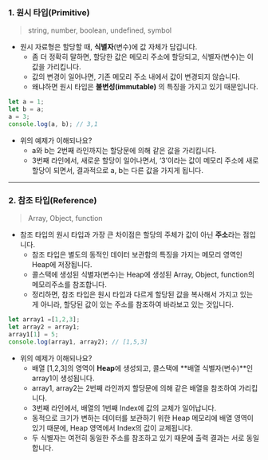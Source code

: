 ### 1. 원시 타입(Primitive)

> string, number, boolean, undefined, symbol

- 원시 자료형은 할당할 때, **식별자**(변수)에 값 자체가 담깁니다.
    - 좀 더 정확히 말하면, 할당한 값은 메모리 주소에 할당되고, 식별자(변수)는 이 값을 가리킵니다.
    - 값의 변경이 일어나면, 기존 메모리 주소 내에서 값이 변경되지 않습니다.
    - 왜냐하면 원시 타입은 **불변성(immutable)** 의 특징을 가지고 있기 때문입니다.

```jsx
let a = 1;
let b = a;
a = 3;
console.log(a, b); // 3,1
```

- 위의 예제가 이해되나요?
    - a와 b는 2번째 라인까지는 할당문에 의해 같은 값을 가리킵니다.
    - 3번째 라인에서, 새로운 할당이 일어나면서, ‘3’이라는 값이 메모리 주소에 새로 할당이 되면서, 결과적으로 a, b는 다른 값을 가지게 됩니다.

---
### 2. 참조 타입(Reference)

> Array, Object, function

- 참조 타입의 원시 타입과 가장 큰 차이점은 할당의 주체가 값이 아닌 **주소**라는 점입니다.
    - 참조 타입은 별도의 동적인 데이터 보관함의 특징을 가지는 메모리 영역인 Heap에 저장됩니다.
    - 콜스택에 생성된 식별자(변수)는 Heap에 생성된 Array, Object, function의 메모리주소를 참조합니다.
    - 정리하면, 참조 타입은 원시 타입과 다르게 할당된 값을 복사해서 가지고 있는 게 아니라, 할당된 값이 있는 주소를 참조하여 바라보고 있는 것입니다.

```jsx
let array1 =[1,2,3];
let array2 = array1;
array1[1] = 5;
console.log(array1, array2); // [1,5,3] 
```

- 위의 예제가 이해되나요?
    - 배열 [1,2,3]의 영역이 **Heap**에 생성되고, 콜스택에 **배열 식별자(변수)**인 array1이 생성됩니다.
    - array1, array2는 2번째 라인까지 할당문에 의해 같은 배열을 참조하여 가리킵니다.
    - 3번째 라인에서, 배열의 1번째 Index에 값의 교체가 일어납니다.
    - 동적으로 크기가 변하는 데이터를 보관하기 위한 Heap 메모리에 배열 영역이 있기 때문에, Heap 영역에서 Index의 값이 교체됩니다.
    - 두 식별자는 여전히 동일한 주소를 참조하고 있기 때문에 출력 결과는 서로 동일합니다.